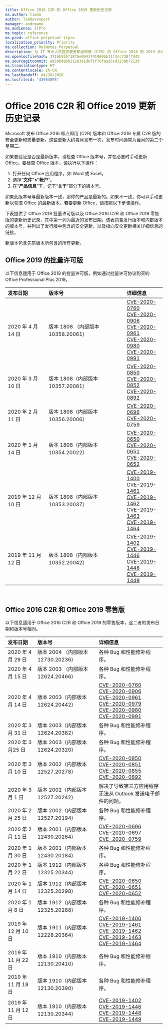 ```yaml
---
title: Office 2016 C2R 和 Office 2019 更新历史记录
ms.author: timda
author: TimDavenport
manager: andrewmo
ms.audience: ITPro
ms.topic: reference
ms.prod: office-perpetual-itpro
localization_priority: Priority
ms.collection: RelNotes_Perpetual
description: 为 IT 专业人员提供使用即点即用 (C2R) 的 Office 2016 和 2019 永久版本的更新历史记录
ms.openlocfilehash: 3716b555f187be6941741960bb11f3cc738f7d43
ms.sourcegitcommit: e950bd86b21283e1d6f1f76faa26cd323ab7213d
ms.translationtype: HT
ms.contentlocale: zh-CN
ms.lasthandoff: 04/30/2020
ms.locfileid: "43954895"
---
```

# <a name="update-history-for-office-2016-c2r-and-office-2019"></a>Office 2016 C2R 和 Office 2019 更新历史记录

Microsoft 发布 Office 2016 即点即用 (C2R) 版本和 Office 2019 专属 C2R 版的安全更新和质量更新。这些更新大约每月发布一次，发布时间通常为当月的第二个星期二。

如果要验证是否是最新版本，请检查 Office 版本号，并在必要时手动更新 Office。要检查 Office 版本，请执行以下操作：

  1.    打开任何 Office 应用程序，如 Word 或 Excel。
  2.    选择“**文件”>“帐户**”。
  3.    在“**产品信息**”下，记下“**关于**”部分下的版本号。

如果此版本号与最新版本一致，那你的产品是最新的。如果不一致，你可以手动更新以获取 Office 的最新版本。若要更新 Office，[请按照以下步骤操作](https://support.office.com/article/2ab296f3-7f03-43a2-8e50-46de917611c5)。


下表提供了 Office 2019 批量许可版以及 Office 2016 C2R 和 Office 2019 零售版的更新历史记录，其中第一列为最近的发布日期。该表包含发行版本和内部版本的版本号，并列出了发行版中包含的安全更新，以及指向安全更新相关详细信息的链接。

新版本包含先前版本所包含的所有更新。

## <a name="volume-licensed-versions-of-office-2019"></a>Office 2019 的批量许可版
以下信息适用于 Office 2019 的批量许可版，例如通过批量许可协议购买的 Office Professional Plus 2019。

|**发布日期**|**版本号**|**详细信息**|
|:-----|:-----|:-----|
|2020 年 4 月 14 日   |版本 1808 （内部版本 10358.20061）  |[CVE-2020-0760](https://portal.msrc.microsoft.com/zh-CN/security-guidance/advisory/CVE-2020-0760) <br/> [CVE-2020-0906](https://portal.msrc.microsoft.com/zh-CN/security-guidance/advisory/CVE-2020-0906) <br/> [CVE-2020-0961](https://portal.msrc.microsoft.com/zh-CN/security-guidance/advisory/CVE-2020-0961) <br/> [CVE-2020-0980](https://portal.msrc.microsoft.com/zh-CN/security-guidance/advisory/CVE-2020-0980) <br/>[CVE-2020-0991](https://portal.msrc.microsoft.com/zh-CN/security-guidance/advisory/CVE-2020-0991) <br/> |
|2020 年 3 月 10 日   |版本 1808（内部版本 10357.20081）  |[CVE-2020-0850](https://portal.msrc.microsoft.com/zh-CN/security-guidance/advisory/CVE-2020-0850) <br/> [CVE-2020-0852](https://portal.msrc.microsoft.com/zh-CN/security-guidance/advisory/CVE-2020-0852) <br/> [CVE-2020-0892](https://portal.msrc.microsoft.com/zh-CN/security-guidance/advisory/CVE-2020-0892) <br/>  |
|2020 年 2 月 11 日   |版本 1808（内部版本 10356.20006）  |[CVE-2020-0696](https://portal.msrc.microsoft.com/zh-CN/security-guidance/advisory/CVE-2020-0696) <br/> [CVE-2020-0759](https://portal.msrc.microsoft.com/zh-CN/security-guidance/advisory/CVE-2020-0759) <br/>  |
|2020 年 1 月 14 日   |版本 1808（内部版本 10354.20022）  |[CVE-2020-0650](https://portal.msrc.microsoft.com/zh-CN/security-guidance/advisory/CVE-2020-0650) <br/> [CVE-2020-0651](https://portal.msrc.microsoft.com/zh-CN/security-guidance/advisory/CVE-2020-0651) <br/> [CVE-2020-0652](https://portal.msrc.microsoft.com/zh-CN/security-guidance/advisory/CVE-2020-0652) <br/>  |
|2019 年 12 月 10 日   |版本 1808（内部版本 10353.20037）  |[CVE-2019-1400](https://portal.msrc.microsoft.com/zh-CN/security-guidance/advisory/CVE-2019-1400) <br/> [CVE-2019-1461](https://portal.msrc.microsoft.com/zh-CN/security-guidance/advisory/CVE-2019-1461) <br/> [CVE-2019-1462](https://portal.msrc.microsoft.com/zh-CN/security-guidance/advisory/CVE-2019-1462) <br/> [CVE-2019-1463](https://portal.msrc.microsoft.com/zh-CN/security-guidance/advisory/CVE-2019-1463) <br/> [CVE-2019-1464](https://portal.msrc.microsoft.com/zh-CN/security-guidance/advisory/CVE-2019-1464) <br/> |
|2019 年 11 月 12 日   |版本 1808（内部版本 10352.20042）  |[CVE-2019-1402](https://portal.msrc.microsoft.com/zh-CN/security-guidance/advisory/CVE-2019-1402) <br/> [CVE-2019-1446](https://portal.msrc.microsoft.com/zh-CN/security-guidance/advisory/CVE-2019-1446) <br/> [CVE-2019-1448](https://portal.msrc.microsoft.com/zh-CN/security-guidance/advisory/CVE-2019-1448) <br/> [CVE-2019-1449](https://portal.msrc.microsoft.com/zh-CN/security-guidance/advisory/CVE-2019-1449) <br/>  |









<br/>

## <a name="retail-versions-of-office-2016-c2r-and-office-2019"></a>Office 2016 C2R 和 Office 2019 零售版
以下信息适用于 Office 2016 C2R 和 Office 2019 的零售版本，这二者的发布日期和版本号相同。

|**发布日期**|**版本号**|**详细信息**|
|:-----|:-----|:-----|
|2020 年 4 月 29 日|版本 2004 （内部版本 12730.20236）  |各种 Bug 和性能修补程序。 <br/>  |
|2020 年 4 月 15 日|版本 2003 （内部版本 12624.20466）  |各种 Bug 和性能修补程序。 <br/>  |
|2020 年 4 月 14 日|版本 2003（内部版本 12624.20442）  |[CVE-2020-0760](https://portal.msrc.microsoft.com/zh-CN/security-guidance/advisory/CVE-2020-0760) <br/> [CVE-2020-0906](https://portal.msrc.microsoft.com/zh-CN/security-guidance/advisory/CVE-2020-0906) <br/> [CVE-2020-0961](https://portal.msrc.microsoft.com/zh-CN/security-guidance/advisory/CVE-2020-0961) <br/> [CVE-2020-0979](https://portal.msrc.microsoft.com/zh-CN/security-guidance/advisory/CVE-2020-0979) <br/> [CVE-2020-0980](https://portal.msrc.microsoft.com/zh-CN/security-guidance/advisory/CVE-2020-0980) <br/>[CVE-2020-0991](https://portal.msrc.microsoft.com/zh-CN/security-guidance/advisory/CVE-2020-0991) <br/> |
|2020 年 3 月 31 日|版本 2003（内部版本 12624.20382）  |各种 Bug 和性能修补程序。 <br/>  |
|2020 年 3 月25 日|版本 2003（内部版本 12624.20320）  |各种 Bug 和性能修补程序。 <br/>  |
|2020 年 3 月 10 日|版本 2002（内部版本 12527.20278）  |[CVE-2020-0850](https://portal.msrc.microsoft.com/zh-CN/security-guidance/advisory/CVE-2020-0850) <br/> [CVE-2020-0851](https://portal.msrc.microsoft.com/zh-CN/security-guidance/advisory/CVE-2020-0851) <br/> [CVE-2020-0855](https://portal.msrc.microsoft.com/zh-CN/security-guidance/advisory/CVE-2020-0855) <br/> [CVE-2020-0892](https://portal.msrc.microsoft.com/zh-CN/security-guidance/advisory/CVE-2020-0892) <br/>  |
|2020 年 3 月 1 日   |版本 2002（内部版本 12527.20242）  |解决了导致第三方应用程序无法从 Outlook 发送电子邮件的问题。 <br/>  |
|2020 年 2 月 25 日   |版本 2002（内部版本 12527.20194）  |各种 Bug 和性能修补程序。 <br/>  |
|2020 年 2 月 11 日   |版本 2001（内部版本 12430.20264）  |[CVE-2020-0696](https://portal.msrc.microsoft.com/zh-CN/security-guidance/advisory/CVE-2020-0696) <br/> [CVE-2020-0697](https://portal.msrc.microsoft.com/zh-CN/security-guidance/advisory/CVE-2020-0697) <br/> [CVE-2020-0759](https://portal.msrc.microsoft.com/zh-CN/security-guidance/advisory/CVE-2020-0759) <br/>  |
|2020 年 1 月 30 日   |版本 2001（内部版本 12430.20184）  |各种 Bug 和性能修补程序。 <br/>  |
|2020 年 1 月 22 日   |版本 1912（内部版本 12325.20344）  |各种 Bug 和性能修补程序。 <br/>  |
|2020 年 1 月 14 日   |版本 1912（内部版本 12325.20298）  |[CVE-2020-0650](https://portal.msrc.microsoft.com/zh-CN/security-guidance/advisory/CVE-2020-0650) <br/> [CVE-2020-0651](https://portal.msrc.microsoft.com/zh-CN/security-guidance/advisory/CVE-2020-0651) <br/> [CVE-2020-0652](https://portal.msrc.microsoft.com/zh-CN/security-guidance/advisory/CVE-2020-0652) <br/>  |
|2020 年 1 月 8 日   |版本 1912（内部版本 12325.20288）  |各种 Bug 和性能修补程序。 <br/>  |
|2019 年 12 月 10 日   |版本 1911（内部版本 12228.20364）  |[CVE-2019-1400](https://portal.msrc.microsoft.com/zh-CN/security-guidance/advisory/CVE-2019-1400) <br/> [CVE-2019-1461](https://portal.msrc.microsoft.com/zh-CN/security-guidance/advisory/CVE-2019-1461) <br/> [CVE-2019-1462](https://portal.msrc.microsoft.com/zh-CN/security-guidance/advisory/CVE-2019-1462) <br/> [CVE-2019-1463](https://portal.msrc.microsoft.com/zh-CN/security-guidance/advisory/CVE-2019-1463) <br/> [CVE-2019-1464](https://portal.msrc.microsoft.com/zh-CN/security-guidance/advisory/CVE-2019-1464) <br/> |
|2019 年 11 月 22 日   |版本 1910（内部版本 12130.20410）  |各种 Bug 和性能修补程序。<br/>  |
|2019 年 11 月 18 日   |版本 1910（内部版本 12130.20390）  |各种 Bug 和性能修补程序。<br/>  |
|2019 年 11 月 12 日   |版本 1910（内部版本 12130.20344）  |[CVE-2019-1402](https://portal.msrc.microsoft.com/zh-CN/security-guidance/advisory/CVE-2019-1402) <br/> [CVE-2019-1446](https://portal.msrc.microsoft.com/zh-CN/security-guidance/advisory/CVE-2019-1446) <br/> [CVE-2019-1448](https://portal.msrc.microsoft.com/zh-CN/security-guidance/advisory/CVE-2019-1448) <br/> [CVE-2019-1449](https://portal.msrc.microsoft.com/zh-CN/security-guidance/advisory/CVE-2019-1449) <br/>  |








